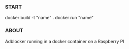 ### START ###

docker build -t "name" .
docker run "name"

### ABOUT ###

Adblocker running in a docker container on a Raspberry PI
